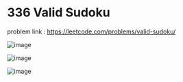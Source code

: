 # 336 Valid Sudoku

problem link : https://leetcode.com/problems/valid-sudoku/

![image](https://user-images.githubusercontent.com/107335905/174430509-b9380557-76e8-4b22-833b-6d08516cf23f.png)


![image](https://user-images.githubusercontent.com/107335905/174430516-04425a23-c484-4bff-b366-9fab3e806f7c.png)


![image](https://user-images.githubusercontent.com/107335905/174430528-047617eb-16b5-4bc0-948b-e7164c0962f1.png)
